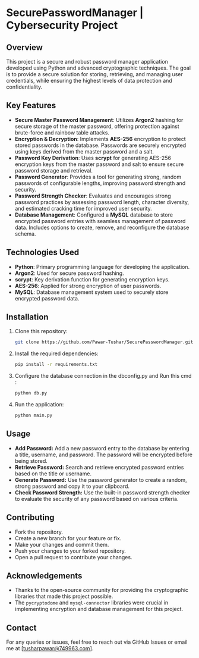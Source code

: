# SecurePasswordManager | Cybersecurity Project

## Overview
This project is a secure and robust password manager application developed using Python and advanced cryptographic techniques. The goal is to provide a secure solution for storing, retrieving, and managing user credentials, while ensuring the highest levels of data protection and confidentiality.

## Key Features

- **Secure Master Password Management**: Utilizes **Argon2** hashing for secure storage of the master password, offering protection against brute-force and rainbow table attacks.
- **Encryption & Decryption**: Implements **AES-256** encryption to protect stored passwords in the database. Passwords are securely encrypted using keys derived from the master password and a salt.
- **Password Key Derivation**: Uses **scrypt** for generating AES-256 encryption keys from the master password and salt to ensure secure password storage and retrieval.
- **Password Generator**: Provides a tool for generating strong, random passwords of configurable lengths, improving password strength and security.
- **Password Strength Checker**: Evaluates and encourages strong password practices by assessing password length, character diversity, and estimated cracking time for improved user security.
- **Database Management**: Configured a **MySQL** database to store encrypted password entries with seamless management of password data. Includes options to create, remove, and reconfigure the database schema.

## Technologies Used
- **Python**: Primary programming language for developing the application.
- **Argon2**: Used for secure password hashing.
- **scrypt**: Key derivation function for generating encryption keys.
- **AES-256**: Applied for strong encryption of user passwords.
- **MySQL**: Database management system used to securely store encrypted password data.

## Installation

1. Clone this repository:
   ```bash
   git clone https://github.com/Pawar-Tushar/SecurePasswordManager.git
2. Install the required dependencies:
   ```bash
   pip install -r requirements.txt
1. Configure the database connection in the dbconfig.py and Run this cmd :
   ```bash
   python db.py
2. Run the application:
   ```bash
   python main.py

## Usage

- **Add Password:** Add a new password entry to the database by entering a title, username, and password. The password will be encrypted before being stored.
- **Retrieve Password:** Search and retrieve encrypted password entries based on the title or username.
- **Generate Password:** Use the password generator to create a random, strong password and copy it to your clipboard.
- **Check Password Strength:** Use the built-in password strength checker to evaluate the security of any password based on various criteria.

## Contributing

- Fork the repository.
- Create a new branch for your feature or fix.
- Make your changes and commit them.
- Push your changes to your forked repository.
- Open a pull request to contribute your changes.

## Acknowledgements

- Thanks to the open-source community for providing the cryptographic libraries that made this project possible.
- The `pycryptodome` and `mysql-connector` libraries were crucial in implementing encryption and database management for this project.

## Contact

For any queries or issues, feel free to reach out via GitHub Issues or email me at [tusharpawar@749963.com].

 
